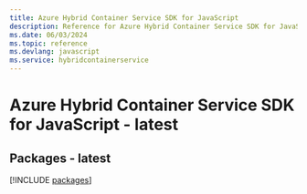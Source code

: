 ```yaml
---
title: Azure Hybrid Container Service SDK for JavaScript
description: Reference for Azure Hybrid Container Service SDK for JavaScript
ms.date: 06/03/2024
ms.topic: reference
ms.devlang: javascript
ms.service: hybridcontainerservice
---
```

# Azure Hybrid Container Service SDK for JavaScript - latest
## Packages - latest
[!INCLUDE [packages](hybrid-container-service-index.md)]